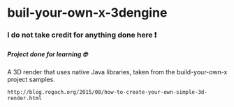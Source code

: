 # buil-your-own-x-3dengine
### I do not take credit for anything done here ❗
##### Project done for learning  🤓

A 3D render that uses native Java libraries, taken from the build-your-own-x project samples.
```
http://blog.rogach.org/2015/08/how-to-create-your-own-simple-3d-render.html
```
